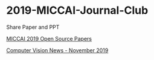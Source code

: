 # 2019-MICCAI-Journal-Club
Share Paper and PPT

[MICCAI 2019 Open Source Papers](https://github.com/JunMa11/MICCAI2019-OpenSourcePapers)

[Computer Vision News - November 2019](https://www.rsipvision.com/ComputerVisionNews-2019November/)
